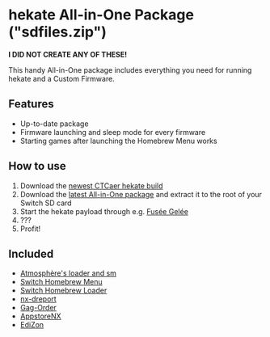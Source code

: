 hekate All-in-One Package ("sdfiles.zip")
===========================
**I DID NOT CREATE ANY OF THESE!**

This handy All-in-One package includes everything you need for running hekate and a Custom Firmware.

## Features
* Up-to-date package
* Firmware launching and sleep mode for every firmware
* Starting games after launching the Homebrew Menu works

## How to use
1. Download the [newest CTCaer hekate build](https://github.com/CTCaer/hekate/releases)
2. Download the [latest All-in-One package](https://github.com/tumGER/SDFilesSwitch/releases) and extract it to the root of your Switch SD card
3. Start the hekate payload through e.g. [Fusée Gelée](https://github.com/reswitched/fusee-launcher)
4. ???
5. Profit!

## Included
* [Atmosphère's loader and sm](https://github.com/Atmosphere-NX/Atmosphere)
* [Switch Homebrew Menu](https://github.com/switchbrew/nx-hbmenu)
* [Switch Homebrew Loader](https://github.com/switchbrew/nx-hbloader)
* [nx-dreport](https://github.com/Thog/nx-dreport)
* [Gag-Order](https://github.com/Adubbz/Gag-Order)
* [AppstoreNX](https://github.com/vgmoose/appstorenx)
* [EdiZon](https://github.com/thomasnet-mc/EdiZon)